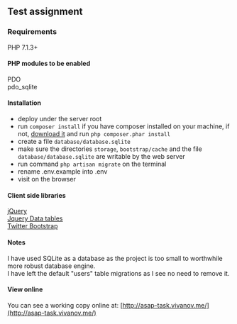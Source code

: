 ## Test assignment

### Requirements
PHP 7.1.3+
#### PHP modules to be enabled
PDO  
pdo_sqlite

#### Installation
- deploy under the server root
- run `composer install` if you have composer installed on your machine, if not, [download it](https://getcomposer.org/download/) and run `php composer.phar install`
- create a file `database/database.sqlite`
- make sure the directories `storage`, `bootstrap/cache` and the file `database/database.sqlite` are writable by the web server
- run command `php artisan migrate` on the terminal
- rename .env.example into .env 
- visit on the browser

#### Client side libraries
[jQuery](https://jquery.com/)  
[Jquery Data tables](https://www.datatables.net)  
[Twitter Bootstrap](https://getbootstrap.com)


#### Notes
I have used SQLite as a database as the project is too small to worthwhile more robust database engine.  
I have left the default "users" table migrations as I see no need to remove it.  

#### View online
You can see a working copy online at: [http://asap-task.vivanov.me/](http://asap-task.vivanov.me/)

